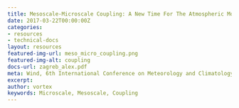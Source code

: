 ```yaml
---
title: Mesoscale-Microscale Coupling: A New Time For The Atmospheric Modeling.
date: 2017-03-22T00:00:00Z
categories:
- resources
- technical-docs
layout: resources
featured-img-url: meso_micro_coupling.png
featured-img-alt: coupling
docs-url: zagreb_alex.pdf
meta: Wind, 6th International Conference on Meteorology and Climatology of the Mediterranean
excerpt: 
author: vortex
keywords: Microscale, Mesoscale, Coupling
---
```


